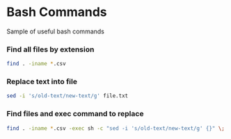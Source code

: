 # Bash Commands
Sample of useful bash commands

### Find all files by extension
```sh
find . -iname *.csv
```

### Replace text into file
```sh
sed -i 's/old-text/new-text/g' file.txt
```

### Find files and exec command to replace
```sh
find . -iname *.csv -exec sh -c "sed -i 's/old-text/new-text/g' {}" \;
```
